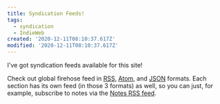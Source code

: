 ```yaml
---
title: Syndication Feeds!
tags:
  - syndication
  - IndieWeb
created: '2020-12-11T08:10:37.617Z'
modified: '2020-12-11T08:10:37.617Z'
---
```

I've got syndication feeds available for this site!
      
Check out global firehose feed in [RSS](https://whalecoiner.com/rss), [Atom](https://whalecoiner.com/atom), and [JSON](https://whalecoiner.com/json) formats. Each section has its own feed (in those 3 formats) as well, so you can just, for example, subscribe to notes via the [Notes RSS feed](https://whalecoiner.com/notes/rss).
